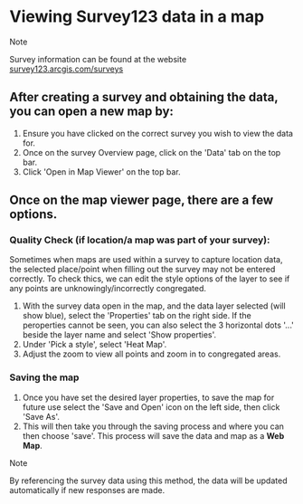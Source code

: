 # Viewing Survey123 data in a map
> [!NOTE]
> Survey information can be found at the website [survey123.arcgis.com/surveys](survey123.arcgis.com/surveys)

## After creating a survey and obtaining the data, you can open a new map by:
1. Ensure you have clicked on the correct survey you wish to view the data for.
2. Once on the survey Overview page, click on the 'Data' tab on the top bar.
3. Click 'Open in Map Viewer' on the top bar.

## Once on the map viewer page, there are a few options.
### Quality Check (if location/a map was part of your survey):
Sometimes when maps are used within a survey to capture location data, the selected place/point when filling out the survey may not be entered correctly. 
To check thics, we can edit the style options of the layer to see if any points are unknowingly/incorrectly congregated.
1. With the survey data open in the map, and the data layer selected (will show blue), select the 'Properties' tab on the right side.
   If the peroperties cannot be seen, you can also select the 3 horizontal dots '...' beside the layer name and select 'Show properties'.
2. Under 'Pick a style', select 'Heat Map'.
3. Adjust the zoom to view all points and zoom in to congregated areas.

### Saving the map
1. Once you have set the desired layer properties, to save the map for future use select the 'Save and Open' icon on the left side, then click 'Save As'. 
2. This will then take you through the saving process and where you can then choose 'save'. This process will save the data and map as a **Web Map**.
> [!NOTE]
> By referencing the survey data using this method, the data will be updated automatically if new responses are made.
